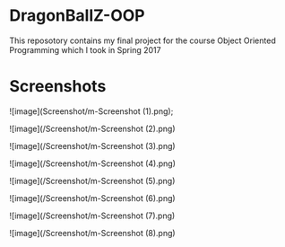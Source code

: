 # DragonBallZ-OOP
This reposotory contains my final project for the course Object Oriented Programming which I took in Spring 2017

# Screenshots

![image](Screenshot/m-Screenshot (1).png);

![image](/Screenshot/m-Screenshot (2).png)

![image](/Screenshot/m-Screenshot (3).png)

![image](/Screenshot/m-Screenshot (4).png)

![image](/Screenshot/m-Screenshot (5).png)

![image](/Screenshot/m-Screenshot (6).png)

![image](/Screenshot/m-Screenshot (7).png)

![image](/Screenshot/m-Screenshot (8).png)
